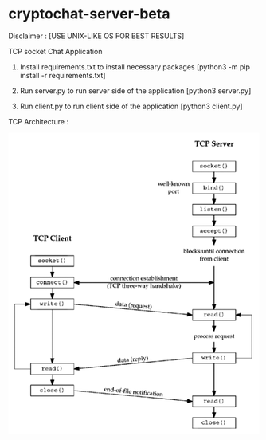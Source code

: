 # cryptochat-server-beta

Disclaimer : [USE UNIX-LIKE OS FOR BEST RESULTS]

TCP socket Chat Application 

1. Install requirements.txt to install necessary packages [python3 -m pip install -r requirements.txt] 

2. Run server.py to run server side of the application [python3 server.py]

3. Run client.py to run client side of the application [python3 client.py]

TCP Architecture :

![](tcp_architecture.png)
